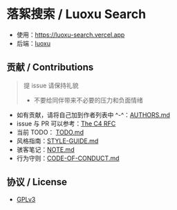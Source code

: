 # 落絮搜索 / Luoxu Search

- 使用：https://luoxu-search.vercel.app
- 后端：[luoxu](https://github.com/lilydjwg/luoxu)

## 贡献 / Contributions

> 提 issue 请保持礼貌
> - 不要给同伴带来不必要的压力和负面情绪

- 如有贡献，请将自己加到作者列表中 ^-^：[AUTHORS.md](AUTHORS.md)
- issue 与 PR 可以参考：[The C4 RFC](https://rfc.zeromq.org/spec:42/C4)
- 当前 TODO： [TODO.md](TODO.md)
- 风格指南：[STYLE-GUIDE.md](STYLE-GUIDE.md)
- 骇客笔记：[NOTE.md](NOTE.md)
- 行为守则：[CODE-OF-CONDUCT.md](CODE-OF-CONDUCT.md)

## 协议 / License

- [GPLv3](LICENSE)
